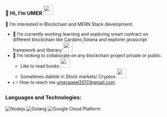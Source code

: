 
### 👋  Hi, I’m UMER <img src="https://emojis.slackmojis.com/emojis/images/1547582922/5197/party_blob.gif?1547582922" width="30"/> 
<p>👀 I’m interested in Blockchain and MERN Stack development.</p>

- 🌱 I’m currently working learning and exploring smart contract on different blockchain like Cardano,Solana and explorer javascript framework and liberary <img src="https://emojis.slackmojis.com/emojis/images/1597609868/10096/laptop_parrot.gif?1597609868" width="30">
- 💞️ I’m looking to collaborate on any blockchain project private or public.
    - Like to read books <img src="https://emojis.slackmojis.com/emojis/images/1588108671/8787/fb-hug.png?1588108671" width="30">
    - Sometimes dabble in Stock markets/ Cryptos <img src="https://emojis.slackmojis.com/emojis/images/1520808873/3643/cool-doge.gif?1520808873" width="30">
- 👉 How to reach me umeraqeel2017@gmail.com

### Languages and Technologies:
<p>
  <img alt="Nodejs" src="https://img.shields.io/badge/node.js-6DA55F?style=for-the-badge&logo=node.js&logoColor=white" />
   <img alt="Golang" src="https://img.shields.io/badge/go-%2300ADD8.svg?style=for-the-badge&logo=go&logoColor=whitee" />
  <img alt="Google Cloud Platform" src="https://img.shields.io/badge/GoogleCloud-%234285F4.svg?style=for-the-badge&logo=google-cloud&logoColor=white" />   
</p>




<!---
umeraqeel786/umeraqeel786 is a ✨ special ✨ repository because its `README.md` (this file) appears on your GitHub profile.
You can click the Preview link to take a look at your changes.
--->
